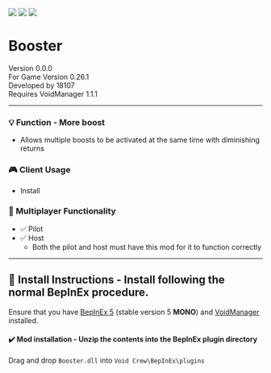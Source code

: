 [![](https://img.shields.io/badge/-Void_Crew_Modding_Team-111111?style=just-the-label&logo=github&labelColor=24292f)](https://github.com/Void-Crew-Modding-Team)
![](https://img.shields.io/badge/Game%20Version-0.25.2-111111?style=flat&labelColor=24292f&color=111111)
[![](https://img.shields.io/discord/1180651062550593536.svg?&logo=discord&logoColor=ffffff&style=flat&label=Discord&labelColor=24292f&color=111111)](https://discord.gg/g2u5wpbMGu "Void Crew Modding Discord")

# Booster

Version 0.0.0  
For Game Version 0.26.1  
Developed by 18107  
Requires VoidManager 1.1.1


---------------------

### 💡 Function - **More boost**

- Allows multiple boosts to be activated at the same time with diminishing returns

### 🎮 Client Usage

- Install

### 👥 Multiplayer Functionality

- ✅ Pilot
- ✅ Host
  - Both the pilot and host must have this mod for it to function correctly

---------------------

## 🔧 Install Instructions - **Install following the normal BepInEx procedure.**

Ensure that you have [BepInEx 5](https://thunderstore.io/c/void-crew/p/BepInEx/BepInExPack/) (stable version 5 **MONO**) and [VoidManager](https://thunderstore.io/c/void-crew/p/VoidCrewModdingTeam/VoidManager/) installed.

#### ✔️ Mod installation - **Unzip the contents into the BepInEx plugin directory**

Drag and drop `Booster.dll` into `Void Crew\BepInEx\plugins`
